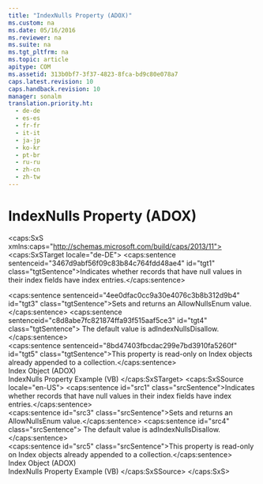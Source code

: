 ```yaml
---
title: "IndexNulls Property (ADOX)"
ms.custom: na
ms.date: 05/16/2016
ms.reviewer: na
ms.suite: na
ms.tgt_pltfrm: na
ms.topic: article
apitype: COM
ms.assetid: 313b0bf7-3f37-4823-8fca-bd9c80e078a7
caps.latest.revision: 10
caps.handback.revision: 10
manager: sonalm
translation.priority.ht: 
  - de-de
  - es-es
  - fr-fr
  - it-it
  - ja-jp
  - ko-kr
  - pt-br
  - ru-ru
  - zh-cn
  - zh-tw
---
```

# IndexNulls Property (ADOX)
<?xml version="1.0" encoding="utf-8"?>
<caps:SxS xmlns:caps="http://schemas.microsoft.com/build/caps/2013/11">
  <caps:SxSTarget locale="de-DE">
    <developerReferenceWithoutSyntaxDocument xsi:schemaLocation="http://ddue.schemas.microsoft.com/authoring/2003/5 http://dduestorage.blob.core.windows.net/ddueschema/developer.xsd" xmlns="http://ddue.schemas.microsoft.com/authoring/2003/5" xmlns:xlink="http://www.w3.org/1999/xlink" xmlns:xsi="http://www.w3.org/2001/XMLSchema-instance">
      <introduction>
        <para>
          <caps:sentence sentenceid="3467d9abf56f09c83b84c764fdd48ae4" id="tgt1" class="tgtSentence">Indicates whether records that have null values in their index fields have index entries.</caps:sentence>
        </para>
      </introduction>
      <section>
        <title>
          <caps:sentence sentenceid="6f253c84dca33d0cd6f1b864ea701e8a" id="tgt2" class="tgtSentence">Settings and Return Values</caps:sentence>
        </title>
        <content>
          <para>
            <caps:sentence sentenceid="4ee0dfac0cc9a30e4076c3b8b312d9b4" id="tgt3" class="tgtSentence">Sets and returns an <legacyLink xlink:href="6acf3689-1a7f-4379-9d7f-df452ccbac27">AllowNullsEnum</legacyLink> value.</caps:sentence>
            <caps:sentence sentenceid="c8d8abe7fc821874ffa93f515aaf5ce3" id="tgt4" class="tgtSentence"> The default value is <legacyBold>adIndexNullsDisallow</legacyBold>.</caps:sentence>
          </para>
        </content>
      </section>
      <languageReferenceRemarks>
        <content>
          <para>
            <caps:sentence sentenceid="8bd47403fbcdac299e7bd3910fa5260f" id="tgt5" class="tgtSentence">This property is read-only on <legacyLink xlink:href="6b9578c0-bc94-46b9-b801-c18e14b04b31">Index</legacyLink> objects already appended to a collection.</caps:sentence>
          </para>
        </content>
      </languageReferenceRemarks>
      <section>
        <title>
          <caps:sentence sentenceid="2f342d3be839cc5b67ae0de7d404b8e6" id="tgt6" class="tgtSentence">Applies To</caps:sentence>
        </title>
        <content>
          <para>
            <link xlink:href="6b9578c0-bc94-46b9-b801-c18e14b04b31">Index Object (ADOX)</link>
          </para>
        </content>
      </section>
      <relatedTopics>
        <link xlink:href="45204669-32c0-4690-aab9-ddf0fd71ae48">IndexNulls Property Example (VB)</link>
      </relatedTopics>
    </developerReferenceWithoutSyntaxDocument>
  </caps:SxSTarget>
  <caps:SxSSource locale="en-US">
    <developerReferenceWithoutSyntaxDocument xsi:schemaLocation="http://ddue.schemas.microsoft.com/authoring/2003/5 http://dduestorage.blob.core.windows.net/ddueschema/developer.xsd" xmlns="http://ddue.schemas.microsoft.com/authoring/2003/5" xmlns:xlink="http://www.w3.org/1999/xlink" xmlns:xsi="http://www.w3.org/2001/XMLSchema-instance">
      <introduction>
        <para>
          <caps:sentence id="src1" class="srcSentence">Indicates whether records that have null values in their index fields have index entries.</caps:sentence>
        </para>
      </introduction>
      <section>
        <title>
          <caps:sentence id="src2" class="srcSentence">Settings and Return Values</caps:sentence>
        </title>
        <content>
          <para>
            <caps:sentence id="src3" class="srcSentence">Sets and returns an <legacyLink xlink:href="6acf3689-1a7f-4379-9d7f-df452ccbac27">AllowNullsEnum</legacyLink> value.</caps:sentence>
            <caps:sentence id="src4" class="srcSentence"> The default value is <legacyBold>adIndexNullsDisallow</legacyBold>.</caps:sentence>
          </para>
        </content>
      </section>
      <languageReferenceRemarks>
        <content>
          <para>
            <caps:sentence id="src5" class="srcSentence">This property is read-only on <legacyLink xlink:href="6b9578c0-bc94-46b9-b801-c18e14b04b31">Index</legacyLink> objects already appended to a collection.</caps:sentence>
          </para>
        </content>
      </languageReferenceRemarks>
      <section>
        <title>
          <caps:sentence id="src6" class="srcSentence">Applies To</caps:sentence>
        </title>
        <content>
          <para>
            <link xlink:href="6b9578c0-bc94-46b9-b801-c18e14b04b31">Index Object (ADOX)</link>
          </para>
        </content>
      </section>
      <relatedTopics>
        <link xlink:href="45204669-32c0-4690-aab9-ddf0fd71ae48">IndexNulls Property Example (VB)</link>
      </relatedTopics>
    </developerReferenceWithoutSyntaxDocument>
  </caps:SxSSource>
</caps:SxS>